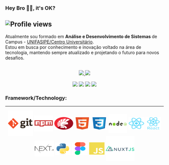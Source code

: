 ### Hey Bro 🐱‍💻, it's OK? 
![Profile views](https://gpvc.arturio.dev/Kyuorhan)
---

Atualmente sou formado em <b> Análise e Desenvolvimento de Sistemas </b> de Campus - [UNIFASIPE/Centro Universitário](https://www.fasipe.com.br/). <br> Estou em busca por conhecimento e inovação voltado na área de tecnologia, mantendo sempre atualizado e projetando o futuro para novos desafios.

<br>

<div align="center">
  <a href="https://github.com/Kyuorhan">
  <img height="180em" src="https://github-readme-stats.vercel.app/api?username=Kyuorhan&show_icons=true&theme=dracula&include_all_commits=true&count_private=true"/>
  <img height="180em" src="https://github-readme-stats.vercel.app/api/top-langs/?username=Kyuorhan&layout=compact&langs_count=7&theme=dracula"/>
</div>
  
<br>
  
<div align="center"> 
<!--   <a href="https://www.youtube.com/channel/UC_-uuuZbY0AAt9CViNzvc-Q" target="_blank"><img src="https://img.shields.io/badge/YouTube-FF0000?style=for-the-badge&logo=youtube&logoColor=white" target="_blank"></a> -->
  <a href="https://www.instagram.com/kyuorhan" target="_blank"> <img src="https://img.shields.io/badge/-Instagram-%23E4405F?style=for-the-badge&logo=instagram&logoColor=white" target="_blank"></a>
<!--  	<a href="https://www.twitch.tv/login" target="_blank"><img src="https://img.shields.io/badge/Twitch-9146FF?style=for-the-badge&logo=twitch&logoColor=white" target="_blank"></a> -->
  <a href="https://discord.gg/vSCKRdpk" target="_blank"> <img src="https://img.shields.io/badge/Discord-7289DA?style=for-the-badge&logo=discord&logoColor=white" target="_blank"></a> 
  <a href = "mailto:jhonnyKyuokay96@gmail.com"><img src="https://img.shields.io/badge/-Gmail-%23333?style=for-the-badge&logo=gmail&logoColor=white" target="_blank"></a>
  <a href="https://www.linkedin.com/in/jhonny-kyuorhan/" target="_blank"> <img src="https://img.shields.io/badge/-LinkedIn-%230077B5?style=for-the-badge&logo=linkedin&logoColor=white" target="_blank"></a> 
<!--   ![Snake animation](https://github.com/rafaballerini/rafaballerini/blob/output/github-contribution-grid-snake.svg) --> 
</div>     
 
### Framework/Technology: 
---  
<div align="center" style="display: inline_block"> 
  <a href="https://git-scm.com/"> <img align="center" alt="Kyuorhan-JS" height="80" width="80" src="https://raw.githubusercontent.com/devicons/devicon/master/icons/git/git-original-wordmark.svg"><a/>
  <a href="https://www.npmjs.com/"> <img align="center" alt="Kyuorhan-NPM" height="50" width="60" src="https://raw.githubusercontent.com/devicons/devicon/master/icons/npm/npm-original-wordmark.svg"><a/>
  <a href="https://www.embarcadero.com/br/"> <img align="center" alt="Kyuorhan-Delphi" height="40" width="60" src="https://raw.githubusercontent.com/Kyuorhan/Kyuorhan/master/src/icons/delphi-svg/delphi_10.4_sydney-original.svg"><a/>
  <a href="https://www.w3.org/html/"> <img align="center" alt="Kyuorhan-HTML" height="40" width="50" src="https://raw.githubusercontent.com/devicons/devicon/master/icons/html5/html5-original.svg"><a/>
  <a href="https://www.w3schools.com/css/"> <img align="center" alt="Kyuorhan-CSS" height="40" width="50" src="https://raw.githubusercontent.com/devicons/devicon/master/icons/css3/css3-original.svg"><a/>
  <a href="https://nodejs.org/en/"> <img align="center" alt="Kyuorhan-Nodejs" height="60" width="60" src="https://raw.githubusercontent.com/devicons/devicon/master/icons/nodejs/nodejs-original-wordmark.svg"><a/>
  <a href="https://reactnative.dev/"> <img align="center" alt="Kyuorhan-ReactNative" height="40" width="50" src="https://raw.githubusercontent.com/devicons/devicon/master/icons/react/react-original.svg"><a/>
  <a href="https://reactjs.org/"> <img align="center" alt="Kyuorhan-Reactjs" height="40" width="50" src="https://raw.githubusercontent.com/devicons/devicon/master/icons/react/react-original-wordmark.svg"><a/>
  <a href="https://nextjs.org/" target="_blank"> <img align="center" alt="Kyuorhan-Nextjs" height="50" width="60" src="https://raw.githubusercontent.com/devicons/devicon/master/icons/nextjs/nextjs-original-wordmark.svg"><a/>
  <a href="https://www.python.org/"> <img align="center" alt="Kyuorhan-Python" height="40" width="50" src="https://raw.githubusercontent.com/devicons/devicon/master/icons/python/python-original.svg"><a/>
  <a href="https://www.figma.com/"> <img align="center" alt="Kyuorhan-Figma" height="40" width="50" src="https://raw.githubusercontent.com/devicons/devicon/master/icons/figma/figma-original.svg"><a/>
  <a href="https://developer.mozilla.org/en-US/docs/Web/JavaScript"> <img align="center" alt="Kyuorhan-JavaScript" height="40" width="50" src="https://raw.githubusercontent.com/devicons/devicon/master/icons/javascript/javascript-plain.svg"><a/>
<!--   <a href="https://www.typescriptlang.org/"> <img align="center" alt="Kyuorhan-TypeSript" height="40" width="50" src="https://raw.githubusercontent.com/devicons/devicon/master/icons/typescript/typescript-plain.svg"><a/> -->
  <a href="https://nuxtjs.org/"> <img align="center" alt="Kyuorhan-Nuxtjs" height="80" width="90" src="https://raw.githubusercontent.com/devicons/devicon/master/icons/nuxtjs/nuxtjs-original-wordmark.svg"><a/>
<!--   <img align="center" alt="Kyuorhan-Csharp" height="40" width="50" src="https://raw.githubusercontent.com/devicons/devicon/master/icons/csharp/csharp-original.svg"> -->
<!--   <img align="right" alt="Kyuorhan-pic" height="150" style="border-radius:50px;" src="https://media.discordapp.net/attachments/639956127056134178/890373478988013628/Publicacoes_Instagram_1_1.png?width=676&height=676"> -->
</div>    
  
<!-- <div align="center" style="display: inline_block"><br>
  <a href="https://git-scm.com/"> <img align="center" alt="Kyuorhan-JS" height="100" width="80" src="https://raw.githubusercontent.com/devicons/devicon/master/icons/git/git-original-wordmark.svg"><a/>
  <a href="https://www.npmjs.com/"> <img align="center" alt="Kyuorhan-NPM" height="50" width="60" src="https://raw.githubusercontent.com/devicons/devicon/master/icons/npm/npm-original-wordmark.svg"><a/>
  <a href="https://www.w3.org/html/"> <img align="center" alt="Kyuorhan-HTML" height="50" width="60" src="https://raw.githubusercontent.com/devicons/devicon/master/icons/html5/html5-original-wordmark.svg"><a/>
  <a href="https://www.w3schools.com/css/"> <img align="center" alt="Kyuorhan-CSS" height="50" width="60" src="https://raw.githubusercontent.com/devicons/devicon/master/icons/css3/css3-original-wordmark.svg"><a/>
  <a href="https://nodejs.org/"> <img align="center" alt="Kyuorhan-Nodejs" height="70" width="60" src="https://raw.githubusercontent.com/devicons/devicon/master/icons/nodejs/nodejs-original-wordmark.svg"><a/>
  <a href="https://reactnative.dev/"><img align="center" alt="Kyuorhan-React" height="50" width="60" src="https://raw.githubusercontent.com/devicons/devicon/master/icons/react/react-original.svg"><a/>
  <a href="https://reactjs.org/"><img align="center" alt="Kyuorhan-React" height="50" width="60" src="https://raw.githubusercontent.com/devicons/devicon/master/icons/react/react-original.svg"><a/>
  <a href="https://www.python.org/"> <img align="center" alt="Kyuorhan-Python" height="50" width="60" src="https://raw.githubusercontent.com/devicons/devicon/master/icons/python/python-original-wordmark.svg"><a/>
  <a href="https://www.figma.com/"> <img align="center" alt="Kyuorhan-Figma" height="40" width="60" src="https://raw.githubusercontent.com/devicons/devicon/master/icons/figma/figma-original.svg"><a/>
  <a href="https://developer.mozilla.org/en-US/docs/Web/JavaScript"> <img align="center" alt="Kyuorhan-JS" height="40" width="50" src="https://raw.githubusercontent.com/devicons/devicon/master/icons/javascript/javascript-plain.svg"><a/>
  <img align="center" alt="Kyuorhan-TS" height="40" width="50" src="https://raw.githubusercontent.com/devicons/devicon/master/icons/typescript/typescript-plain.svg">
  <a href="https://nuxtjs.org/"> <img align="center" alt="Kyuorhan-Nuxtjs" height="80" width="80" src="https://raw.githubusercontent.com/devicons/devicon/master/icons/nuxtjs/nuxtjs-original-wordmark.svg"><a/>
<!--   <img align="center" alt="Kyuorhan-Csharp" height="40" width="50" src="https://raw.githubusercontent.com/devicons/devicon/master/icons/csharp/csharp-original.svg"> -->
<!-- <img align="right" alt="Kyuorhan-pic" height="150" style="border-radius:50px;" src="https://media.discordapp.net/attachments/639956127056134178/890373478988013628/Publicacoes_Instagram_1_1.png?width=676&height=676"> -->
<!-- </div>         -->
